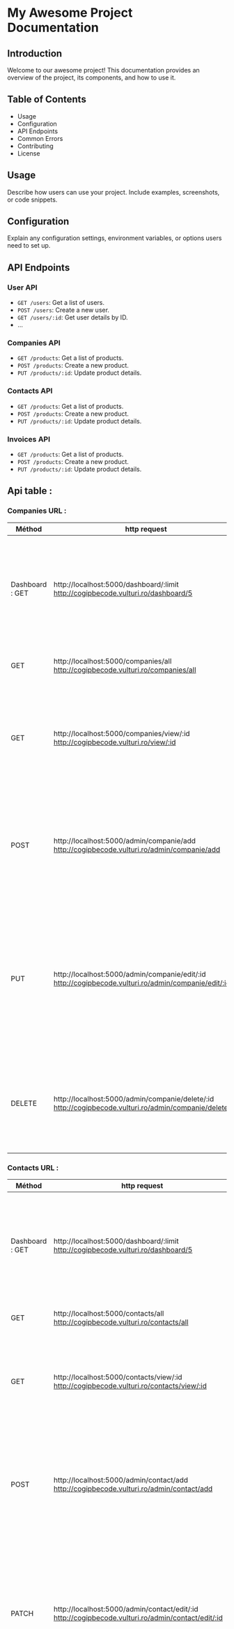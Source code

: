 # My Awesome Project Documentation

## Introduction
Welcome to our awesome project! This documentation provides an overview of the project, its components, and how to use it.

## Table of Contents
- Usage
- Configuration
- API Endpoints
- Common Errors
- Contributing
- License

## Usage
Describe how users can use your project. Include examples, screenshots, or code snippets.

## Configuration
Explain any configuration settings, environment variables, or options users need to set up.

## API Endpoints
### User API
- `GET /users`: Get a list of users.
- `POST /users`: Create a new user.
- `GET /users/:id`: Get user details by ID.
- ...

### Companies API
- `GET /products`: Get a list of products.
- `POST /products`: Create a new product.
- `PUT /products/:id`: Update product details.

### Contacts API
- `GET /products`: Get a list of products.
- `POST /products`: Create a new product.
- `PUT /products/:id`: Update product details.

### Invoices API
- `GET /products`: Get a list of products.
- `POST /products`: Create a new product.
- `PUT /products/:id`: Update product details.

## Api table :
### Companies URL :
|    Méthod    |   http request  | body requested  |     exemple     |     explication     |
| ------------------------ | --------------- | --------------- | --------------- | ------------------- |
|  Dashboard : GET  | http://localhost:5000/dashboard/:limit <br> http://cogipbecode.vulturi.ro/dashboard/5 |  /  | http://localhost:5000/dashboard/:limit   | renvoie une liste avec la limite imposer <br> si vous remplacer : limite par 5 vous aurez :<br> 5 compagnies, 5 contacts, 5 factures. |
|   GET   | http://localhost:5000/companies/all <br> http://cogipbecode.vulturi.ro/companies/all |  /  |  /  | ici vous récupérez toutes les compagnies . |
|   GET   | http://localhost:5000/companies/view/:id <br> http://cogipbecode.vulturi.ro/view/:id |  /  | http://localhost:5000/companies/view/3 | ici vous récupererz la (une seul) compagnie de votre choix en remplacent :id <br> par le id de la compagnie. |
|   POST  | http://localhost:5000/admin/companie/add <br> http://cogipbecode.vulturi.ro/admin/companie/add | {<br>"name": "Varshar(50)",<br>"type_id":INT,<br>"country":"VARSHAR(50)",<br>"tva":"VARSHAR(50)"<br>}   | {<br>"name": "Match Sa",<br>"type_id":1,<br>"country":"Belgique",<br>"tva":"BE8888888888"<br>} | Method POST donc il faut envoyer un ficher json quand<br> vous faite la request voir body requested et exemple pour vous aider. |
|   PUT   | http://localhost:5000/admin/companie/edit/:id <br> http://cogipbecode.vulturi.ro/admin/companie/edit/:id | {<br>"name": "Varshar(50)",<br>"type_id":INT,<br>"country":"Varshar(50)",<br>"tva":"Varshar(50)"<br>}   | {<br>"name": "Match Sa",<br>"type_id":1,<br>"country":"Belgique",<br>"tva":"BE8888888888"<br>} | Même chose que celui d'au-dessus donc il faut bien envoyer un body/json et ne pas oublier de remplacer :id dans l'URL par l'id de la compagnie ou vous remplacez les infos. |
| DELETE  | http://localhost:5000/admin/companie/delete/:id <br> http://cogipbecode.vulturi.ro/admin/companie/delete/:id |  /  |  /  | Requête DELETE donc pas de body mais ne pas oublier de faire remplacer :id par l'id de la compagnie. |

### Contacts URL :
|    Méthod    |   http request  | body requested  |     exemple     |     explication     |
| ------------------------ | --------------- | --------------- | --------------- | ------------------- |
|  Dashboard : GET  | http://localhost:5000/dashboard/:limit <br> http://cogipbecode.vulturi.ro/dashboard/5 |  /  | http://localhost:5000/dashboard/:limit   | renvoie une liste avec la limite imposer <br> si vous remplacer : limite par 5 vous aurez :<br> 5 compagnies, 5 contacts, 5 factures. |
|   GET   | http://localhost:5000/contacts/all <br> http://cogipbecode.vulturi.ro/contacts/all |  /  |  /  | ici vous récupérez tous les contacts . |
|   GET   | http://localhost:5000/contacts/view/:id <br> http://cogipbecode.vulturi.ro/contacts/view/:id |  /  | http://localhost:5000/companies/view/3 | ici vous récuperez le (un seul) contact de votre choix en remplacent :id <br> par le id du contact. |
|   POST  | http://localhost:5000/admin/contact/add <br> http://cogipbecode.vulturi.ro/admin/contact/add | {<br>"company_id" : INT (should already exist),<br>"name" : "varshar(20)",<br>"phone": "varshar (10)",<br>"email" : "varshar(50)"<br>}   | {<br>"company_id" : 1,<br>"name" : "iliess",<br>"phone" : "0499999999",<br>"email" : "iliessnani2@gmail.com"<br>} | Method POST donc il faut envoyer un ficher json quand<br> vous faite la request voir body requested et exemple pour vous aider. |
|  PATCH  | http://localhost:5000/admin/contact/edit/:id <br> http://cogipbecode.vulturi.ro/admin/contact/edit/:id | {<br>"company_id": INT,<br>"name":"VARSHAR(20)",<br>"phone": "VARSHAR(10)",<br>"email": "VARSHAR(50)"<br>}   | {<br>"company_id" : 1,<br>"name" : "iliess",<br>"phone" : "0499999999",<br>"email" : "iliessnani2@gmail.com"<br>} | Même chose que celui d'au-dessus donc il faut bien envoyer un body/json et ne pas oublier de remplacer :id dans l'URL par l'id du contact ou vous remplacez les infos. |
| DELETE  | http://localhost:5000/admin/contact/delete/:id <br> http://cogipbecode.vulturi.ro/admin/contact/delete/:id |  /  |  /  | Requête DELETE donc pas de body mais ne pas oublier de faire remplacer :id par l'id du contact. |

### Invoices URL :
|    Méthod    |   http request  | body requested  |     exemple     |     explication     |
| ------------------------ | --------------- | --------------- | --------------- | ------------------- |
|  Dashboard : GET  | http://localhost:5000/dashboard/:limit <br> http://cogipbecode.vulturi.ro/dashboard/5 |  /  | http://localhost:5000/dashboard/:limit   | renvoie une liste avec la limite imposer <br> si vous remplacer : limite par 5 vous aurez :<br> 5 compagnies, 5 contacts, 5 factures. |
|   GET   | http://localhost:5000/invoices/all <br> http://cogipbecode.vulturi.ro/invoices/all |  /  |  /  | ici vous récupérez toute les factures . |
|   GET   | http://localhost:5000/invoices/view/:id <br> http://cogipbecode.vulturi.ro/invoices/view/:id |  /  | http://localhost:5000/companies/view/3 | ici vous récuperez la (une seul) facture de votre choix en remplacent :id <br> par le id de la facture. |
|   POST  | http://localhost:5000/admin/invoice/add <br> http://cogipbecode.vulturi.ro/admin/invoice/add | {<br>"compagny_id" : INT <br>} | {<br>"compagny_id" : INT <br>} | Method POST donc il faut envoyer un ficher json quand<br> vous faite la request voir body requested et exemple pour vous aider. |
|  PATCH  | http://localhost:5000/admin/invoice/edit/:id <br> http://cogipbecode.vulturi.ro/admin/invoice/edit/:id | {<br>"compagny_id" : INT <br>}  | {<br>"compagny_id" : INT <br>} | Même chose que celui d'au-dessus donc il faut bien envoyer un body/json et ne pas oublier de remplacer :id dans l'URL par l'id de la facture ou vous remplacez les infos. |
| DELETE  | http://localhost:5000/admin/invoice/delete/:id <br> http://cogipbecode.vulturi.ro/admin/invoice/delete/:id |  /  |  /  | Requête DELETE donc pas de body mais ne pas oublier de faire remplacer :id par l'id de la facture. |

### Common Errors

| Status Code               | Description                                                           | Response                                                          |
|---------------------------|-----------------------------------------------------------------------|-------------------------------------------------------------------|
| 400 Bad Request           | The server could not understand the request due to invalid syntax.    | `json { "status": "error", "message": "Bad Request" }`            |
| 404 Not Found             | The server can not find the requested resource.                       | `json { "status": "error", "message": "Not Found" }`              |
| 500 Internal Server Error | The server has encountered a situation it doesn't know how to handle. | `json { "status": "error", "message": "Internal Server Error" }`  |

## Contributing
We welcome contributions! If you'd like to contribute, follow these steps:
1. Fork the repository.
2. Create a new branch: `git checkout -b feature/my-awesome-feature`
3. Make your changes.
4. Submit a pull request.

## License
This project is licensed under the MIT License. See LICENSE for details.
